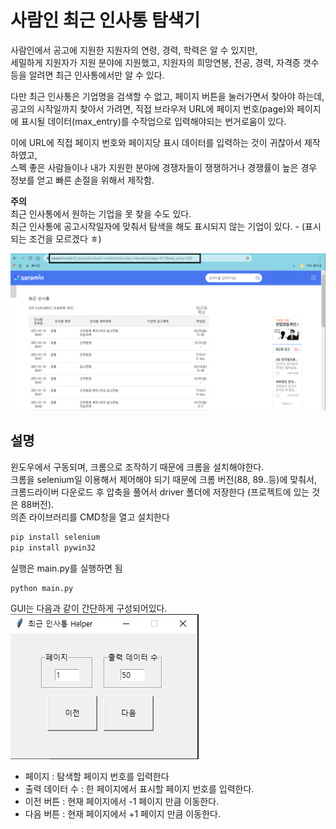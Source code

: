 # 사람인 최근 인사통 탐색기

사람인에서 공고에 지원한 지원자의 연령, 경력, 학력은 알 수 있지만,  
세밀하게 지원자가 지원 분야에 지원했고, 지원자의 희망연봉, 전공, 경력, 자격증 갯수등을 알려면 최근 인사통에서만 알 수 있다.  

다만 최근 인사통은 기업명을 검색할 수 없고, 페이지 버튼을 눌러가면서 찾아야 하는데, 공고의 시작일까지 찾아서 가려면, 직접 브라우저 URL에 페이지 번호(page)와 페이지에 표시될 데이터(max_entry)를 수작업으로 입력해야되는 번거로움이 있다.  
  
이에 URL에 직접 페이지 번호와 페이지당 표시 데이터를 입력하는 것이 귀찮아서 제작하였고,  
스펙 좋은 사람들이나 내가 지원한 분야에 경쟁자들이 쟁쟁하거나 경쟁률이 높은 경우 정보를 얻고 빠른 손절을 위해서 제작함. 
  
**주의**  
최근 인사통에서 원하는 기업을 못 찾을 수도 있다.  
최근 인사통에 공고시작일자에 맞춰서 탐색을 해도 표시되지 않는 기업이 있다. - (표시되는 조건을 모르겠다 ㅎ)  

![image.png](./image/image.png)

## 설명

윈도우에서 구동되며, 크롬으로 조작하기 때문에 크롬을 설치해야한다.  
크롬을 selenium일 이용해서 제어해야 되기 때문에 크롬 버전(88, 89..등)에 맞춰서,  
크롬드라이버 다운로드 후 압축을 풀어서 driver 폴더에 저장한다 (프로젝트에 있는 것은 88버전).  
의존 라이브러리를 CMD창을 열고 설치한다

```bash
pip install selenium
pip install pywin32
```

실행은 main.py를 실행하면 됨

```bash
python main.py 
```

GUI는 다음과 같이 간단하게 구성되어있다.
![gui.png](./image/gui.png)

- 페이지 : 탐색할 페이지 번호를 입력한다
- 출력 데이터 수 : 한 페이지에서 표시할 페이지 번호를 입력한다.
- 이전 버튼 : 현재 페이지에서 -1 페이지 만큼 이동한다.
- 다음 버튼 : 현재 페이지에서 +1 페이지 만큼 이동한다.

